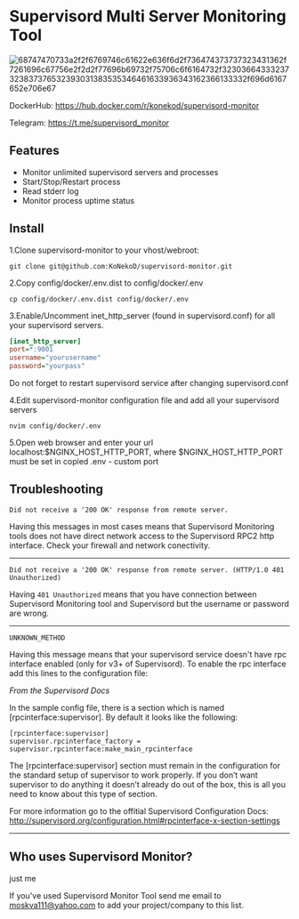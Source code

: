 # Supervisord Multi Server Monitoring Tool

![68747470733a2f2f6769746c61622e636f6d2f736474373737323431362f7261696c67756e2f2d2f77696b69732f75706c6f6164732f32303664333237323837376532393031383535346461633936343162366133332f696d6167652e706e67](https://github.com/KoNekoD/supervisord-monitor/assets/108808201/d486fc99-f352-4112-8581-88303026895b)

DockerHub: https://hub.docker.com/r/konekod/supervisord-monitor

Telegram: https://t.me/supervisord_monitor

## Features

* Monitor unlimited supervisord servers and processes
* Start/Stop/Restart process
* Read stderr log
* Monitor process uptime status

## Install

1.Clone supervisord-monitor to your vhost/webroot:
```
git clone git@github.com:KoNekoD/supervisord-monitor.git
```

2.Copy config/docker/.env.dist to config/docker/.env
```
cp config/docker/.env.dist config/docker/.env
```

3.Enable/Uncomment inet_http_server (found in supervisord.conf) for all your supervisord servers.
```ini
[inet_http_server]
port=*:9001
username="yourusername"
password="yourpass"
```
Do not forget to restart supervisord service after changing supervisord.conf

4.Edit supervisord-monitor configuration file and add all your supervisord servers
```
nvim config/docker/.env
```

5.Open web browser and enter your url localhost:$NGINX_HOST_HTTP_PORT, 
    where $NGINX_HOST_HTTP_PORT must be set in copied .env - custom port

## Troubleshooting
```
Did not receive a '200 OK' response from remote server.
```
Having this messages in most cases means that Supervisord Monitoring tools does not have direct network access to the Supervisord RPC2 http interface. Check your firewall and network conectivity.

---

```
Did not receive a '200 OK' response from remote server. (HTTP/1.0 401 Unauthorized)
```
Having `401 Unauthorized` means that you have connection between Supervisord Monitoring tool and Supervisord but the username or password are wrong.

---

```
UNKNOWN_METHOD
```
Having this message means that your supervisord service doesn't have rpc interface enabled (only for v3+ of Supervisord).
To enable the rpc interface add this lines to the configuration file:

*From the Supervisord Docs*

In the sample config file, there is a section which is named [rpcinterface:supervisor]. By default it looks like the following:

```
[rpcinterface:supervisor]
supervisor.rpcinterface_factory = supervisor.rpcinterface:make_main_rpcinterface
```

The [rpcinterface:supervisor] section must remain in the configuration for the standard setup of supervisor to work properly.
If you don’t want supervisor to do anything it doesn’t already do out of the box, this is all you need to know about this type of section.

For more information go to the offitial Supervisord Configuration Docs:
http://supervisord.org/configuration.html#rpcinterface-x-section-settings

---

## Who uses Supervisord Monitor? ##

just me


If you've used Supervisord Monitor Tool send me email to moskva111@yahoo.com to add your project/company to this list.
